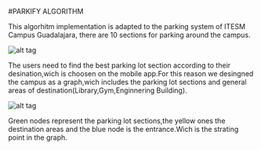 #PARKIFY ALGORITHM

This algorhitm implementation is adapted to the parking system of ITESM Campus Guadalajara,
there are 10 sections for parking around the campus.

![alt tag](https://github.com/iotchallenge2016/Parking-lot/blob/info/parkinglot.png)


The users need to find the best parking lot section according to their desination,wich is 
choosen on the mobile app.For this reason we desingned the campus as a graph,wich includes 
the parking lot sections and general areas of destination(Library,Gym,Enginnering Building).

![alt tag](https://github.com/iotchallenge2016/Parking-lot/blob/master/Graph.png)

Green nodes represent the parking lot sections,the yellow ones the destination areas and the 
blue node is the entrance.Wich is the strating point in the graph.
